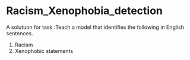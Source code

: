 # Racism_Xenophobia_detection
A solutuon for task :Teach a model that identifies the following in English sentences.
1. Racism
2. Xenophobic statements
